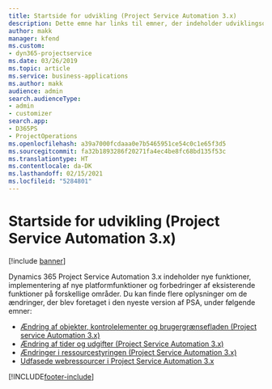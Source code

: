 ```yaml
---
title: Startside for udvikling (Project Service Automation 3.x)
description: Dette emne har links til emner, der indeholder udviklingsoplysninger om Dynamics 365 Project Service Automation (PSA) version 3.x.
author: makk
manager: kfend
ms.custom:
- dyn365-projectservice
ms.date: 03/26/2019
ms.topic: article
ms.service: business-applications
ms.author: makk
audience: admin
search.audienceType:
- admin
- customizer
search.app:
- D365PS
- ProjectOperations
ms.openlocfilehash: a39a7000fcdaaa0e7b5465951ce54c0c1e65f3d5
ms.sourcegitcommit: fa32b1893286f20271fa4ec4be8fc68bd135f53c
ms.translationtype: HT
ms.contentlocale: da-DK
ms.lasthandoff: 02/15/2021
ms.locfileid: "5284801"
---
```

# <a name="development-home-page-project-service-automation-3x"></a>Startside for udvikling (Project Service Automation 3.x)

[!include [banner](../../includes/psa-now-project-operations.md)]

Dynamics 365 Project Service Automation 3.x indeholder nye funktioner, implementering af nye platformfunktioner og forbedringer af eksisterende funktioner på forskellige områder. Du kan finde flere oplysninger om de ændringer, der blev foretaget i den nyeste version af PSA, under følgende emner:

- [Ændring af objekter, kontrolelementer og brugergrænsefladen (Project service Automation 3.x)](../developer-guides/entity-changes-v3.x.md)
- [Ændring af tider og udgifter (Project Service Automation 3.x)](../developer-guides/time-expense-changes-v3.x.md)
- [Ændringer i ressourcestyringen (Project Service Automation 3.x)](../developer-guides/resource-management-changes-v3.x.md)
- [Udfasede webressourcer i Project Service Automation 3.x](../developer-guides/web-resources-deprecated-v3.x.md)


[!INCLUDE[footer-include](../../includes/footer-banner.md)]